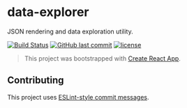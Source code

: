 # data-explorer

JSON rendering and data exploration utility.

[![Build Status](https://travis-ci.org/r24y/data-explorer.svg?branch=develop)](https://travis-ci.org/r24y/data-explorer)
[![GitHub last commit](https://img.shields.io/github/last-commit/r24y/data-explorer.svg)](https://github.com/r24y/data-explorer/graphs/commit-activity)
[![license](https://img.shields.io/github/license/r24y/data-explorer.svg)](https://github.com/r24y/data-explorer/blob/develop/LICENSE.md)

> This project was bootstrapped with [Create React App](https://github.com/facebookincubator/create-react-app).


## Contributing

This project uses [ESLint-style commit messages](https://github.com/conventional-changelog/conventional-changelog/blob/master/packages/conventional-changelog-eslint/readme.md).
